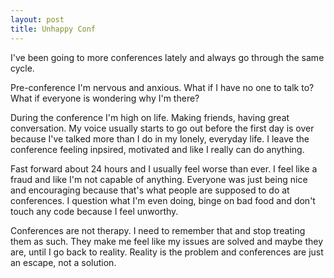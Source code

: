 ```yaml
---
layout: post
title: Unhappy Conf
---
```


I've been going to more conferences lately and always go through the same cycle. 

Pre-conference I'm nervous and anxious. What if I have no one to talk to? What if everyone is wondering why I'm there?

During the conference I'm high on life. Making friends, having great conversation. My voice usually starts to go out before the first day is over because I've talked more than I do in my lonely, everyday life. I leave the conference feeling inpsired, motivated and like I really can do anything.

Fast forward about 24 hours and I usually feel worse than ever. I feel like a fraud and like I'm not capable of anything. Everyone was just being nice and encouraging because that's what people are supposed to do at conferences. I question what I'm even doing, binge on bad food and don't touch any code because I feel unworthy. 

Conferences are not therapy. I need to remember that and stop treating them as such. They make me feel like my issues are solved and maybe they are, until I go back to reality. Reality is the problem and conferences are just an escape, not a solution.